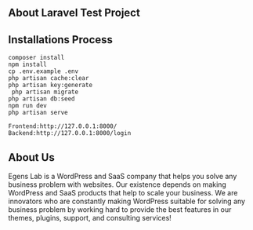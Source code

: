## About Laravel Test Project
## Installations Process
    composer install
    npm install
    cp .env.example .env
    php artisan cache:clear
    php artisan key:generate
     php artisan migrate
    php artisan db:seed
    npm run dev
    php artisan serve
    
    Frontend:http://127.0.0.1:8000/
    Backend:http://127.0.0.1:8000/login


## About Us
Egens Lab is a WordPress and SaaS company that helps you solve any business problem with websites. Our existence depends on making WordPress and SaaS products that help to scale your business. We are innovators who are constantly making WordPress suitable for solving any business problem by working hard to provide the best features in our themes, plugins, support, and consulting services!
